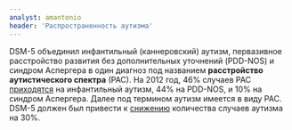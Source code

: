 ```yaml
---
analyst: amantonio
header: 'Распространенность аутизма'
---
```


DSM-5 объединил инфантильный (каннеровский) аутизм, первазивное расстройство развития без дополнительных уточнений (PDD-NOS) и синдром Аспергера в один диагноз под названием **расстройство аутистического спектра** (РАС). На 2012 год, 46% случаев РАС [приходятся](https://www.cdc.gov/mmwr/volumes/65/ss/ss6503a1.htm) на инфантильный аутизм, 44% на PDD-NOS, и 10% на синдром Аспергера. Далее под термином аутизм имеется в виду РАС.
DSM-5 должен был привести к [снижению](https://www.ncbi.nlm.nih.gov/pubmed/24531932) количества случаев аутизма на 30%.
